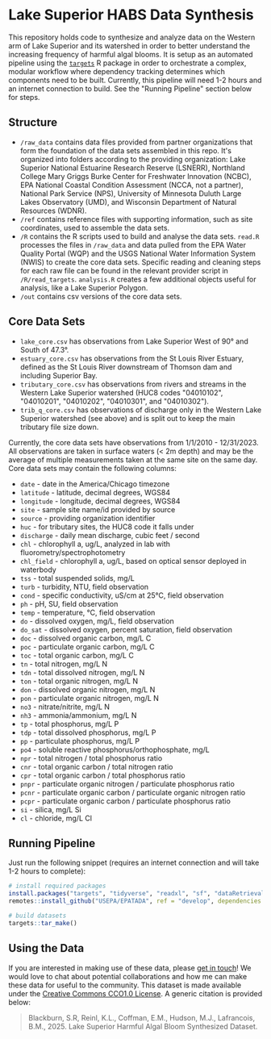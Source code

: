 # Lake Superior HABS Data Synthesis

This repository holds code to synthesize and analyze data on the Western arm of Lake Superior and its watershed in order to better understand the increasing frequency of harmful algal blooms. It is setup as an automated pipeline using the [`targets`](https://books.ropensci.org/targets/) R package in order to orchestrate a complex, modular workflow where dependency tracking determines which components need to be built. Currently, this pipeline will need 1-2 hours and an internet connection to build. See the "Running Pipeline" section below for steps.

## Structure

-   `/raw_data` contains data files provided from partner organizations that form the foundation of the data sets assembled in this repo. It's organized into folders according to the providing organization: Lake Superior National Estuarine Research Reserve (LSNERR), Northland College Mary Griggs Burke Center for Freshwater Innovation (NCBC), EPA National Coastal Condition Assessment (NCCA, not a partner), National Park Service (NPS), University of Minnesota Duluth Large Lakes Observatory (UMD), and Wisconsin Department of Natural Resources (WDNR).
-   `/ref` contains reference files with supporting information, such as site coordinates, used to assemble the data sets.
-   `/R` contains the R scripts used to build and analyse the data sets. `read.R` processes the files in `/raw_data` and data pulled from the EPA Water Quality Portal (WQP) and the USGS National Water Information System (NWIS) to create the core data sets. Specific reading and cleaning steps for each raw file can be found in the relevant provider script in `/R/read_targets`. `analysis.R` creates a few additional objects useful for analysis, like a Lake Superior Polygon.
-   `/out` contains csv versions of the core data sets.

## Core Data Sets

-   `lake_core.csv` has observations from Lake Superior West of 90° and South of 47.3°.
-   `estuary_core.csv` has observations from the St Louis River Estuary, defined as the St Louis River downstream of Thomson dam and including Superior Bay.
-   `tributary_core.csv` has observations from rivers and streams in the Western Lake Superior watershed (HUC8 codes "04010102", "04010201", "04010202", "04010301", and "04010302").
-   `trib_q_core.csv` has observations of discharge only in the Western Lake Superior watershed (see above) and is split out to keep the main tributary file size down.

Currently, the core data sets have observations from 1/1/2010 - 12/31/2023. All observations are taken in surface waters (\< 2m depth) and may be the average of multiple measurements taken at the same site on the same day. Core data sets may contain the following columns:

-   `date` - date in the America/Chicago timezone
-   `latitude` - latitude, decimal degrees, WGS84
-   `longitude` - longitude, decimal degrees, WGS84
-   `site` - sample site name/id provided by source
-   `source` - providing organization identifier
-   `huc` - for tributary sites, the HUC8 code it falls under
-   `discharge` - daily mean discharge, cubic feet / second
-   `chl` - chlorophyll a, ug/L, analyzed in lab with fluorometry/spectrophotometry
-   `chl_field` - chlorophyll a, ug/L, based on optical sensor deployed in waterbody
-   `tss` - total suspended solids, mg/L
-   `turb` - turbidity, NTU, field observation
-   `cond` - specific conductivity, uS/cm at 25°C, field observation
-   `ph` - pH, SU, field observation
-   `temp` - temperature, °C, field observation
-   `do` - dissolved oxygen, mg/L, field observation
-   `do_sat` - dissolved oxygen, percent saturation, field observation
-   `doc` - dissolved organic carbon, mg/L C
-   `poc` - particulate organic carbon, mg/L C
-   `toc` - total organic carbon, mg/L C
-   `tn` - total nitrogen, mg/L N
-   `tdn` - total dissolved nitrogen, mg/L N
-   `ton` - total organic nitrogen, mg/L N
-   `don` - dissolved organic nitrogen, mg/L N
-   `pon` - particulate organic nitrogen, mg/L N
-   `no3` - nitrate/nitrite, mg/L N
-   `nh3` - ammonia/ammonium, mg/L N
-   `tp` - total phosphorus, mg/L P
-   `tdp` - total dissolved phosphorus, mg/L P
-   `pp` - particulate phosphorus, mg/L P
-   `po4` - soluble reactive phosphorus/orthophosphate, mg/L
-   `npr` - total nitrogen / total phosphorus ratio
-   `cnr` - total organic carbon / total nitrogen ratio
-   `cpr` - total organic carbon / total phosphorus ratio
-   `pnpr` - particulate organic nitrogen / particulate phosphorus ratio
-   `pcnr` - particulate organic carbon / particulate organic nitrogen ratio
-   `pcpr` - particulate organic carbon / particulate phosphorus ratio
-   `si` - silica, mg/L Si
-   `cl` - chloride, mg/L Cl

## Running Pipeline

Just run the following snippet (requires an internet connection and will take 1-2 hours to complete):

``` r
# install required packages
install.packages("targets", "tidyverse", "readxl", "sf", "dataRetrieval", "remotes")
remotes::install_github("USEPA/EPATADA", ref = "develop", dependencies = TRUE, force = TRUE)

# build datasets
targets::tar_make()
```

## Using the Data

If you are interested in making use of these data, please [get in touch](mailto:srblackburn@wisc.edu)! We would love to chat about potential collaborations and how me can make these data for useful to the community. 
This dataset is made available under the [Creative Commons CCO1.0 License](https://creativecommons.org/publicdomain/zero/1.0/). A generic citation is provided below:

> Blackburn, S.R, Reinl, K.L., Coffman, E.M., Hudson, M.J., Lafrancois, B.M., 2025. Lake Superior Harmful Algal Bloom Synthesized Dataset.

